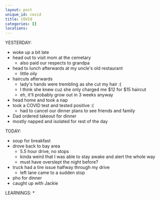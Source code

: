 ```yaml
---
layout: post
unique_id: covid
title: COVId
categories: []
locations: 
---
```


YESTERDAY:
* woke up a bit late
* head out to visit mom at the cemetary
  * also paid our respects to grandpa
* head to lunch afterwards at my uncle's old restaurant
  * little oily
* haircuts afterwards
  * lady's hands were trembling as she cut my hair :(
  * I think she knew cuz she only charged me $12 for $15 haircut
  * eh, it'll probably grow out in 3 weeks anyway
* head home and took a nap
* took a COVID test and tested positive :(
  * had to cancel our dinner plans to see friends and family
* Dad ordered takeout for dinner
* mostly napped and isolated for rest of the day

TODAY:
* soup for breakfast
* drove back to bay area
  * 5.5 hour drive, no stops
  * kinda weird that I was able to stay awake and alert the whole way
  * must have overslept the night before?
* truck had a tire issue halfway through my drive
  * left lane came to a sudden stop
* pho for dinner
* caught up with Jackie

LEARNINGS:
* 

